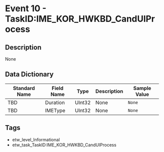 # Event 10 - TaskID:IME_KOR_HWKBD_CandUIProcess

## Description
None

## Data Dictionary
|Standard Name|Field Name|Type|Description|Sample Value|
|---|---|---|---|---|
|TBD|Duration|UInt32|None|`None`|
|TBD|IMEType|UInt32|None|`None`|

## Tags
* etw_level_Informational
* etw_task_TaskID:IME_KOR_HWKBD_CandUIProcess